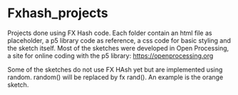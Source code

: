 # Fxhash_projects
Projects done using FX Hash code. Each folder contain an html file as placeholder, a p5 library code as reference, a css code for basic styling and the sketch itself. Most of the sketches were developed in Open Processing, a site for online coding with the p5 library: https://openprocessing.org

Some of the sketches do not use FX HAsh yet but are implemented using random. random() will be replaced by fx rand(). An example is the orange sketch.
